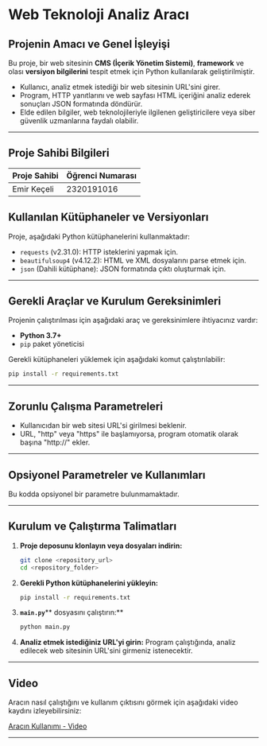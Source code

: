# Web Teknoloji Analiz Aracı

## Projenin Amacı ve Genel İşleyişi

Bu proje, bir web sitesinin **CMS (İçerik Yönetim Sistemi)**, **framework** ve olası **versiyon bilgilerini** tespit etmek için Python kullanılarak geliştirilmiştir.

- Kullanıcı, analiz etmek istediği bir web sitesinin URL'sini girer.
- Program, HTTP yanıtlarını ve web sayfası HTML içeriğini analiz ederek sonuçları JSON formatında döndürür.
- Elde edilen bilgiler, web teknolojileriyle ilgilenen geliştiricilere veya siber güvenlik uzmanlarına faydalı olabilir.

---

## Proje Sahibi Bilgileri

| Proje Sahibi | Öğrenci Numarası |
| ------------- | ---------------- |
| Emir Keçeli  | 2320191016       |

## Kullanılan Kütüphaneler ve Versiyonları

Proje, aşağıdaki Python kütüphanelerini kullanmaktadır:

- `requests` (v2.31.0): HTTP isteklerini yapmak için.
- `beautifulsoup4` (v4.12.2): HTML ve XML dosyalarını parse etmek için.
- `json` (Dahili kütüphane): JSON formatında çıktı oluşturmak için.

---

## Gerekli Araçlar ve Kurulum Gereksinimleri

Projenin çalıştırılması için aşağıdaki araç ve gereksinimlere ihtiyacınız vardır:

- **Python 3.7+**
- `pip` paket yöneticisi

Gerekli kütüphaneleri yüklemek için aşağıdaki komut çalıştırılabilir:

```bash
pip install -r requirements.txt
```

---

## Zorunlu Çalışma Parametreleri

- Kullanıcıdan bir web sitesi URL'si girilmesi beklenir.
- URL, "http" veya "https" ile başlamıyorsa, program otomatik olarak başına "http\://" ekler.

---

## Opsiyonel Parametreler ve Kullanımları

Bu kodda opsiyonel bir parametre bulunmamaktadır.

---

## Kurulum ve Çalıştırma Talimatları

1. **Proje deposunu klonlayın veya dosyaları indirin:**

   ```bash
   git clone <repository_url>
   cd <repository_folder>
   ```

2. **Gerekli Python kütüphanelerini yükleyin:**

   ```bash
   pip install -r requirements.txt
   ```

3. **`main.py`**\*\* dosyasını çalıştırın:\*\*

   ```bash
   python main.py
   ```

4. **Analiz etmek istediğiniz URL'yi girin:**
   Program çalıştığında, analiz edilecek web sitesinin URL'sini girmeniz istenecektir.
   

---

## Video

Aracın nasıl çalıştığını ve kullanım çıktısını görmek için aşağıdaki video kaydını izleyebilirsiniz:

[Aracın Kullanımı - Video](https://youtu.be/S03-lz9O9c0)

---


